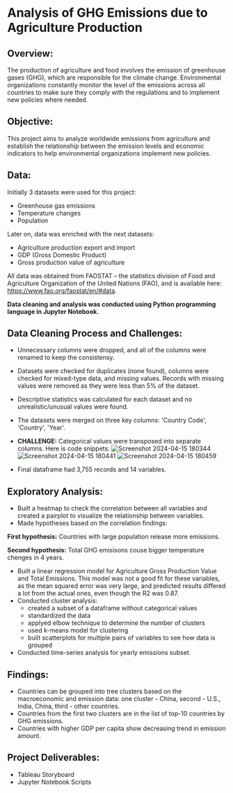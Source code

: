 # Analysis of GHG Emissions due to Agriculture Production

## Overview: 
The production of agriculture and food involves the emission of greenhouse gases (GHG), which are responsible for the climate change. Environmental organizations constantly monitor the level of the emissions across all countries to make sure they comply with the regulations and to implement new policies where needed.

## Objective:
This project aims to analyze worldwide emissions from agriculture and establish the relationship between the emission levels and economic indicators to help environmental organizations implement new policies.

## Data: 
Initially 3 datasets were used for this project:
- Greenhouse gas emissions
- Temperature changes
- Population

Later on, data was enriched with the next datasets:
- Agriculture production export and import
- GDP (Gross Domestic Product)
- Gross production value of agriculture
 
All data was obtained from FAOSTAT – the statistics division of Food and Agriculture Organization of the United Nations (FAO), and is available here: https://www.fao.org/faostat/en/#data.

**Data cleaning and analysis was conducted using Python programming language in Jupyter Notebook.**

## Data Cleaning Process and Challenges:
- Unnecessary columns were dropped, and all of the columns were renamed to keep the consistensy.
- Datasets were checked for duplicates (none found), columns were checked for mixed-type data, and missing values. Records with missing values were removed as they were less than 5% of the dataset.
- Descriptive statistics was calculated for each dataset and no unrealistic/unusual values were found.
- The datasets were merged on three key columns: 'Country Code', 'Country', 'Year'. 
- **CHALLENGE:** Categorical values were transposed into separate columns. Here is code snippets:
![Screenshot 2024-04-15 180344](https://github.com/marta-kolesnyk/ghg-emissions-analysis/assets/152204235/acd36e7d-f4f1-4c42-94b0-b9e0a4b6746d)
![Screenshot 2024-04-15 180441](https://github.com/marta-kolesnyk/ghg-emissions-analysis/assets/152204235/3ab489b7-22dd-4ed1-a0d6-69cc6f37fa79)
![Screenshot 2024-04-15 180459](https://github.com/marta-kolesnyk/ghg-emissions-analysis/assets/152204235/9df18173-2036-4529-b4dc-a8e15917f6cb)

- Final dataframe had 3,755 records and 14 variables.

## Exploratory Analysis:
- Built a heatmap to check the correlation between all variables and created a pairplot to visualize the relationship between variables.
- Made hypotheses based on the correlation findings:

**First hypothesis:** Countries with large population release more emissions.

**Second hypothesis:** Total GHG emisisons couse bigger temperature chenges in 4 years.
- Built a linear regression model for Agriculture Gross Production Value and Total Emissions. This model was not a good fit for these variables, as the mean squared error was very large, and predicted results differed a lot from the actual ones, even though the R2 was 0.87.
- Conducted cluster analysis:
  - created a subset of a dataframe without categorical values
  - standardized the data
  - applyed elbow technique to determine the number of clusters
  - used k-means model for clustering
  - built scatterplots for multiple pairs of variables to see how data is grouped
- Conducted time-series analysis for yearly emissions subset.

## Findings:
- Countries can be grouped into tree clusters based on the macroeconomic and emission data: one cluster - China, second - U.S., India, China, third - other countries.
- Countries from the first two clusters are in the list of top-10 countries by GHG emissions.
- Countries with higher GDP per capita show decreasing trend in emission amount.

## Project Deliverables:
- Tableau Storyboard
- Jupyter Notebook Scripts
